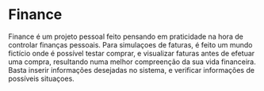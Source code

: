 # Finance

Finance é um projeto pessoal feito pensando em praticidade na hora de controlar finanças pessoais. Para simulaçoes de faturas, é feito um mundo fictício onde é possível testar comprar, e visualizar faturas antes de efetuar uma compra, resultando numa melhor compreenção da sua vida financeira. Basta inserir informações desejadas no sistema, e verificar informações de possíveis situaçoes. 
